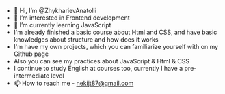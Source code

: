 - 👋 Hi, I’m @ZhykharievAnatolii
- 👀 I’m interested in Frontend development
- 🌱 I’m currently learning JavaScript
- I'm already finished a basic course about Html and CSS, and have basic knowledges about structure and how does it works
- I'm have my own projects, which you can familiarize yourself with on my Github page
- Also you can see my practices about JavaScript & Html & CSS
- I continue to study English at courses too, currently I have a pre-intermediate level
- 📫 How to reach me - nekijt87@gmail.com

<!---
ZhykharievAnatolii/ZhykharievAnatolii is a ✨ special ✨ repository because its `README.md` (this file) appears on your GitHub profile.
You can click the Preview link to take a look at your changes.
--->
